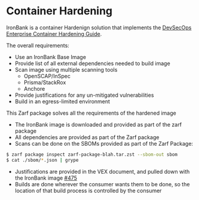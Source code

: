 # Container Hardening

IronBank is a container Hardenign solution that implements the [DevSecOps Enterprise Container Hardening Guide](https://dl.dod.cyber.mil/wp-content/uploads/devsecops/pdf/Final_DevSecOps_Enterprise_Container_Hardening_Guide_1.2.pdf).


The overall requirements:
* Use an IronBank Base Image
* Provide list of all external dependencies needed to build image
* Scan image using multiple scanning tools
  * OpenSCAP/InSpec
  * Prisma/StackRox
  * Anchore
* Provide justifications for any un-mitigated vulnerabilities
* Build in an egress-limited environment


This Zarf package solves all the requirements of the hardened image

* The IronBank image is downloaded and provided as part of the zarf package
* All dependencies are provided as part of the Zarf package
* Scans can be done on the SBOMs provided as part of the Zarf Package:

```bash
$ zarf package inspect zarf-package-blah.tar.zst --sbom-out sbom
$ cat ./sbom/*.json | grype
```

* Justifications are provided in the VEX document, and pulled down with the IronBank image [#475](https://github.com/defenseunicorns/zarf/issues/475)
* Builds are done wherever the consumer wants them to be done, so the location of that build process is controlled by the consumer
